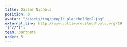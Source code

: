 ```yaml
---
title: Dallas Nichols
position: 0
avatar: "/assets/img/people_placeholder2.jpg"
external_link: http://www.baltimorecityschools.org/39
'["//"]': 
team: partners
order: 5
---
```


